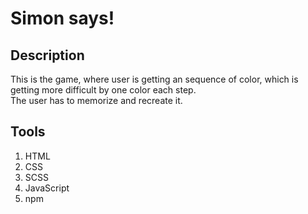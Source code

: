 # Simon says!

## Description

This is the game, where user is getting an sequence of color, which is getting more difficult by one color each step.\
The user has to memorize and recreate it.

## Tools

1. HTML
2. CSS
3. SCSS
4. JavaScript
5. npm
